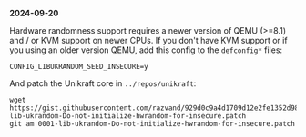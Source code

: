 **2024-09-20**

Hardware randomness support requires a newer version of QEMU (>=8.1) and / or KVM support on newer CPUs.
If you don't have KVM support or if you using an older version QEMU, add this config to the `defconfig*` files:

```text
CONFIG_LIBUKRANDOM_SEED_INSECURE=y
```

And patch the Unikraft core in `../repos/unikraft`:

```console
wget https://gist.githubusercontent.com/razvand/929d0c9a4d1709d12e2fe1352d98d0a2/raw/de7da30778c3611fbebb6bd557abfeb353e8ea98/0001-lib-ukrandom-Do-not-initialize-hwrandom-for-insecure.patch
git am 0001-lib-ukrandom-Do-not-initialize-hwrandom-for-insecure.patch
```